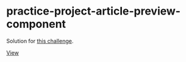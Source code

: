 # practice-project-article-preview-component
 
Solution for [this challenge](https://www.frontendmentor.io/challenges/article-preview-component-dYBN_pYFT).

[View](https://webbees-development.github.io/practice-project-article-preview-component/)
